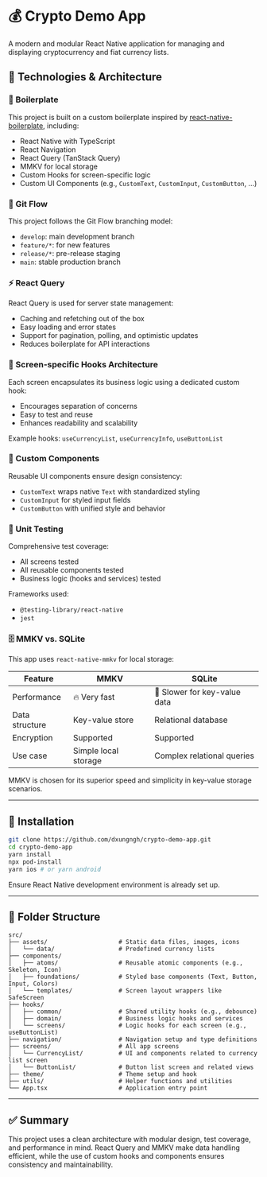 # 💰 Crypto Demo App

A modern and modular React Native application for managing and displaying cryptocurrency and fiat currency lists.

## 🚀 Technologies & Architecture

### 🧱 Boilerplate

This project is built on a custom boilerplate inspired by [react-native-boilerplate](https://github.com/thecodingmachine/react-native-boilerplate), including:

- React Native with TypeScript
- React Navigation
- React Query (TanStack Query)
- MMKV for local storage
- Custom Hooks for screen-specific logic
- Custom UI Components (e.g., `CustomText`, `CustomInput`, `CustomButton`, ...)

### 🌿 Git Flow

This project follows the Git Flow branching model:

- `develop`: main development branch
- `feature/*`: for new features
- `release/*`: pre-release staging
- `main`: stable production branch

### ⚡ React Query

React Query is used for server state management:

- Caching and refetching out of the box
- Easy loading and error states
- Support for pagination, polling, and optimistic updates
- Reduces boilerplate for API interactions

### 🧩 Screen-specific Hooks Architecture

Each screen encapsulates its business logic using a dedicated custom hook:

- Encourages separation of concerns
- Easy to test and reuse
- Enhances readability and scalability

Example hooks: `useCurrencyList`, `useCurrencyInfo`, `useButtonList`

### 🎨 Custom Components

Reusable UI components ensure design consistency:

- `CustomText` wraps native `Text` with standardized styling
- `CustomInput` for styled input fields
- `CustomButton` with unified style and behavior

### 🧪 Unit Testing

Comprehensive test coverage:

- All screens tested
- All reusable components tested
- Business logic (hooks and services) tested

Frameworks used:

- `@testing-library/react-native`
- `jest`

### 🗄️ MMKV vs. SQLite

This app uses `react-native-mmkv` for local storage:

| Feature         | MMKV                      | SQLite                       |
|----------------|---------------------------|------------------------------|
| Performance     | 🔥 Very fast               | 🐢 Slower for key-value data |
| Data structure  | Key-value store           | Relational database          |
| Encryption      | Supported                 | Supported                    |
| Use case        | Simple local storage      | Complex relational queries   |

MMKV is chosen for its superior speed and simplicity in key-value storage scenarios.

---

## 🧪 Installation

```bash
git clone https://github.com/dxungngh/crypto-demo-app.git
cd crypto-demo-app
yarn install
npx pod-install
yarn ios # or yarn android
```

Ensure React Native development environment is already set up.

---

## 📁 Folder Structure

```
src/
├── assets/                    # Static data files, images, icons
│   └── data/                  # Predefined currency lists
├── components/
│   ├── atoms/                 # Reusable atomic components (e.g., Skeleton, Icon)
│   ├── foundations/           # Styled base components (Text, Button, Input, Colors)
│   └── templates/             # Screen layout wrappers like SafeScreen
├── hooks/
│   ├── common/                # Shared utility hooks (e.g., debounce)
│   ├── domain/                # Business logic hooks and services
│   └── screens/               # Logic hooks for each screen (e.g., useButtonList)
├── navigation/                # Navigation setup and type definitions
├── screens/                   # All app screens
│   └── CurrencyList/          # UI and components related to currency list screen
│   └── ButtonList/            # Button list screen and related views
├── theme/                     # Theme setup and hook
├── utils/                     # Helper functions and utilities
└── App.tsx                    # Application entry point
```

---

## ✅ Summary

This project uses a clean architecture with modular design, test coverage, and performance in mind. React Query and MMKV make data handling efficient, while the use of custom hooks and components ensures consistency and maintainability.

